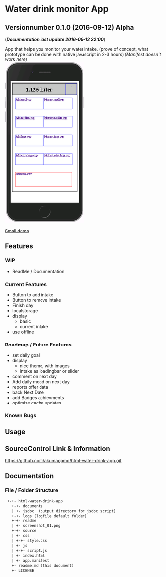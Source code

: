 # Water drink monitor App
## Versionnumber 0.1.0 (2016-09-12) Alpha
(***Documentation last update 2016-09-12 22:00***)  

App that helps you monitor your water intake. (prove of concept, what prototype can be done with native javascript in 2-3 hours) 
*(Manifest doesn't work here)*  
![Screenshot ](https://raw.githubusercontent.com/akumagamo/html-water-drink-app/master/readme/screenshot_01.png "Screenshot Game Situation")  
  
[Small demo](https://rawgit.com/akumagamo/html-water-drink-app/master/source/index.html)

## Features

### WIP
* ReadMe / Documentation

### Current Features
* Button to add intake
* Button to remove intake
* Finish day
* localstorage
* display
  * basic
  * current intake
* use offline

### Roadmap / Future Features
* set daily goal
* display
  * nice theme, with images
  * intake as loadingbar or slider
* comment on next day
* Add daily mood on next day
* reports offer data
* back Next Date
* add Badges achievments
* optimize cache updates

### Known Bugs

## Usage

## SourceControl Link & Information
https://github.com/akumagamo/html-water-drink-app.git

## Documentation

### File / Folder Structure

     +-+- html-water-drink-app
       +-+- documents
       | +- jsdoc  (output directory for jsdoc script)
       +-+- logs (logfile default folder)
       +-+- readme
       | +- screenshot_01.png
       +-+- source
       | +- css
       | +-+- style.css
       | +- js
       | +-+- script.js
       | +- index.html
       | +- app.manifest
       +- readme.md (this document)
       +- LICENSE
